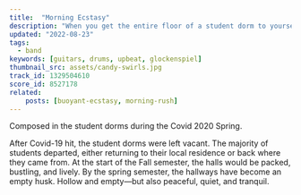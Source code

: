 ```yaml
---
title:  "Morning Ecstasy"
description: "When you get the entire floor of a student dorm to yourself."
updated: "2022-08-23"
tags:
  - band
keywords: [guitars, drums, upbeat, glockenspiel]
thumbnail_src: assets/candy-swirls.jpg
track_id: 1329504610
score_id: 8527178
related:
    posts: [buoyant-ecstasy, morning-rush]
---
```


Composed in the student dorms during the Covid 2020 Spring.

After Covid-19 hit, the student dorms were left vacant. The majority of students departed, either returning to their local residence or back where they came from. At the start of the Fall semester, the halls would be packed, bustling, and lively. By the spring semester, the hallways have become an empty husk. Hollow and empty—but also peaceful, quiet, and tranquil.

